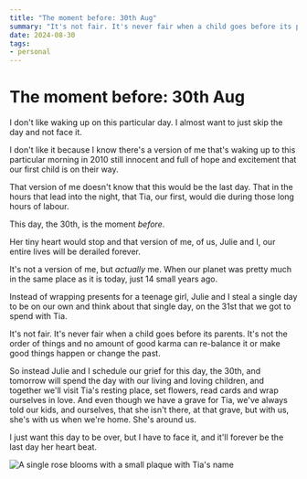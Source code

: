 ```yaml
---
title: "The moment before: 30th Aug"
summary: "It's not fair. It's never fair when a child goes before its parents. It's not the order of things and no amount of good karma can balance it or make good things happen or change the past."
date: 2024-08-30
tags:
- personal
---
```


# The moment before: 30th Aug

I don't like waking up on this particular day. I almost want to just skip the day and not face it.

I don't like it because I know there's a version of me that's waking up to this particular morning in 2010 still innocent and full of hope and excitement that our first child is on their way.

That version of me doesn't know that this would be the last day. That in the hours that lead into the night, that Tia, our first, would die during those long hours of labour.

This day, the 30th, is the moment *before*.

Her tiny heart would stop and that version of me, of us, Julie and I, our entire lives will be derailed forever.

It's not a version of me, but *actually* me. When our planet was pretty much in the same place as it is today, just 14 small years ago.

Instead of wrapping presents for a teenage girl, Julie and I steal a single day to be on our own and think about that single day, on the 31st that we got to spend with Tia.

It's not fair. It's never fair when a child goes before its parents. It's not the order of things and no amount of good karma can re-balance it or make good things happen or change the past.

So instead Julie and I schedule our grief for this day, the 30th, and tomorrow will spend the day with our living and loving children, and together we'll visit Tia's resting place, set flowers, read cards and wrap ourselves in love. And even though we have a grave for Tia, we've always told our kids, and ourselves, that she isn't there, at that grave, but with us, she's with us when we're home. She's around us.

I just want this day to be over, but I have to face it, and it'll forever be the last day her heart beat.

![A single rose blooms with a small plaque with Tia's name](/images/tia-rose.jpg)
